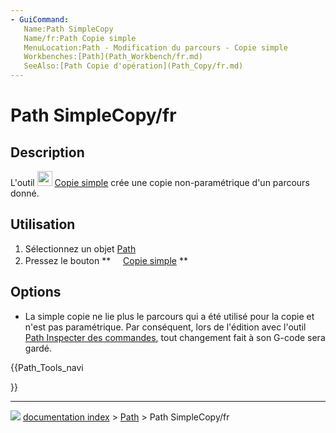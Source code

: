```yaml
---
- GuiCommand:
   Name:Path SimpleCopy
   Name/fr:Path Copie simple
   MenuLocation:Path - Modification du parcours - Copie simple
   Workbenches:[Path](Path_Workbench/fr.md)
   SeeAlso:[Path Copie d'opération](Path_Copy/fr.md)
---
```


# Path SimpleCopy/fr

## Description

L\'outil <img alt="" src=images/Path_SimpleCopy.svg  style="width:24px;"> [Copie simple](Path_SimpleCopy/fr.md) crée une copie non-paramétrique d\'un parcours donné.



## Utilisation

1.  Sélectionnez un objet [Path](Path_Workbench/fr.md)
2.  Pressez le bouton **<img src="images/Path_SimpleCopy.svg" width=16px> [Copie simple](Path_SimpleCopy/fr.md)
**



## Options

-   La simple copie ne lie plus le parcours qui a été utilisé pour la copie et n\'est pas paramétrique. Par conséquent, lors de l\'édition avec l\'outil [Path Inspecter des commandes](Path_Inspect/fr.md), tout changement fait à son G-code sera gardé.





{{Path_Tools_navi

}}



---
![](images/Button_right.svg) [documentation index](../README.md) > [Path](Path_Workbench.md) > Path SimpleCopy/fr
